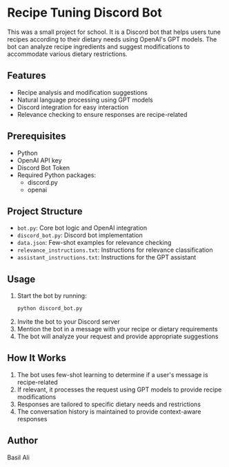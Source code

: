 # Recipe Tuning Discord Bot

This was a small project for school. It is a Discord bot that helps users tune recipes according to their dietary needs using OpenAI's GPT models. The bot can analyze recipe ingredients and suggest modifications to accommodate various dietary restrictions.

## Features

- Recipe analysis and modification suggestions
- Natural language processing using GPT models
- Discord integration for easy interaction
- Relevance checking to ensure responses are recipe-related

## Prerequisites

- Python
- OpenAI API key
- Discord Bot Token
- Required Python packages:
  - discord.py
  - openai

## Project Structure

- `bot.py`: Core bot logic and OpenAI integration
- `discord_bot.py`: Discord bot implementation
- `data.json`: Few-shot examples for relevance checking
- `relevance_instructions.txt`: Instructions for relevance classification
- `assistant_instructions.txt`: Instructions for the GPT assistant

## Usage

1. Start the bot by running:
   ```bash
   python discord_bot.py
   ```
2. Invite the bot to your Discord server
3. Mention the bot in a message with your recipe or dietary requirements
4. The bot will analyze your request and provide appropriate suggestions

## How It Works

1. The bot uses few-shot learning to determine if a user's message is recipe-related
2. If relevant, it processes the request using GPT models to provide recipe modifications
3. Responses are tailored to specific dietary needs and restrictions
4. The conversation history is maintained to provide context-aware responses

## Author

Basil Ali
